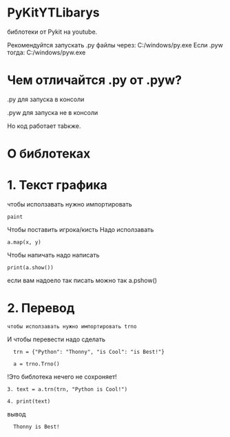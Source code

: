 # PyKitYTLibarys
  библотеки от Pykit на youtube.
  
  Рекомендуйтся запускать .py файлы через: C:/windows/py.exe Если .pyw тогда: C:/windows/pyw.exe
# Чем отличайтся .py от .pyw?
  .py для запуска в консоли
  
  .pyw для запуска не в консоли
  
  Но код работает таbкже.
# О библотеках
  # 1. Текст графика
  чтобы исползавать нужно импортировать
  
    paint

  Чтобы поставить игрока/кисть Надо исползавать
  
    a.map(x, y)

  Чтобы напичать
  надо написать
    
    print(a.show())
    
  если вам надоело так писать можно так
      a.pshow()
# 2. Перевод
    чтобы исползавать нужно импортировать trno
  
  И чтобы перевести надо сделать
  
      trn = {"Python": "Thonny", "is Cool": "is Best!"}

      a = trno.Trno()

  !Это библотека нечего не сохроняет!
    
    3. text = a.trn(trn, "Python is Cool!")
     
    4. print(text)
     
  вывод
  
      Thonny is Best!
  

